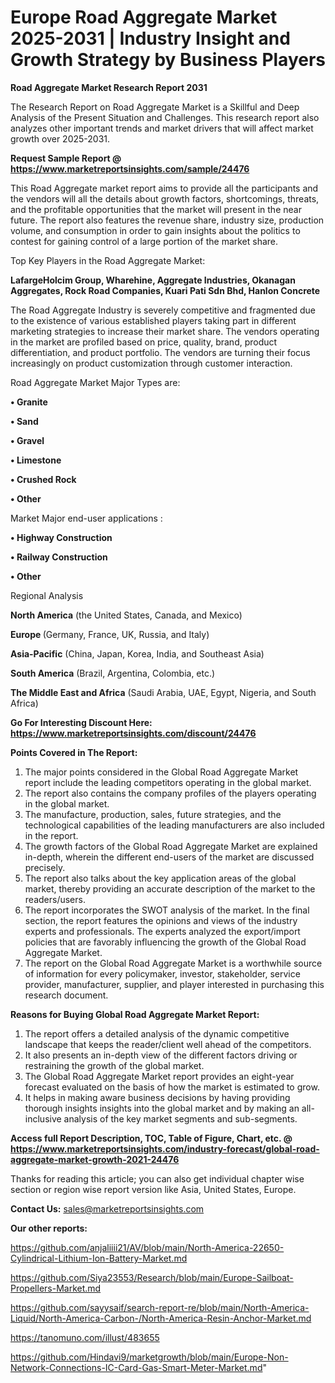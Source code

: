 # Europe Road Aggregate Market 2025-2031 | Industry Insight and Growth Strategy by Business Players

<strong>Road Aggregate Market Research Report 2031</strong>

The Research Report on Road Aggregate Market is a Skillful and Deep Analysis of the Present Situation and Challenges. This research report also analyzes other important trends and market drivers that will affect market growth over 2025-2031.

<strong>Request Sample Report @ <a href=https://www.marketreportsinsights.com/sample/24476>https://www.marketreportsinsights.com/sample/24476</a></strong>

This Road Aggregate market report aims to provide all the participants and the vendors will all the details about growth factors, shortcomings, threats, and the profitable opportunities that the market will present in the near future. The report also features the revenue share, industry size, production volume, and consumption in order to gain insights about the politics to contest for gaining control of a large portion of the market share.

Top Key Players in the Road Aggregate Market:

<strong>LafargeHolcim Group, Wharehine, Aggregate Industries, Okanagan Aggregates, Rock Road Companies, Kuari Pati Sdn Bhd, Hanlon Concrete</strong>

The Road Aggregate Industry is severely competitive and fragmented due to the existence of various established players taking part in different marketing strategies to increase their market share. The vendors operating in the market are profiled based on price, quality, brand, product differentiation, and product portfolio. The vendors are turning their focus increasingly on product customization through customer interaction.

Road Aggregate Market Major Types are:

<strong>• Granite

• Sand

• Gravel

• Limestone

• Crushed Rock

• Other</strong>

Market Major end-user applications :

<strong>• Highway Construction

• Railway Construction

• Other</strong>

Regional Analysis

</u><strong><b>North America</b></strong> (the United States, Canada, and Mexico)

<strong><b>Europe </b></strong>(Germany, France, UK, Russia, and Italy)

<strong><b>Asia-Pacific</b></strong> (China, Japan, Korea, India, and Southeast Asia)

<strong><b>South America</b></strong> (Brazil, Argentina, Colombia, etc.)

<strong><b>The Middle East and Africa</b></strong> (Saudi Arabia, UAE, Egypt, Nigeria, and South Africa)

<strong>Go For Interesting Discount Here: <a href=https://www.marketreportsinsights.com/discount/24476>https://www.marketreportsinsights.com/discount/24476</a></strong>

<strong>Points Covered in The Report:</strong>
<ol>
  <li>The major points considered in the Global Road Aggregate Market report include the leading competitors operating in the global market.</li>
  <li>The report also contains the company profiles of the players operating in the global market.</li>
  <li>The manufacture, production, sales, future strategies, and the technological capabilities of the leading manufacturers are also included in the report.</li>
  <li>The growth factors of the Global Road Aggregate Market are explained in-depth, wherein the different end-users of the market are discussed precisely.</li>
  <li>The report also talks about the key application areas of the global market, thereby providing an accurate description of the market to the readers/users.</li>
  <li>The report incorporates the SWOT analysis of the market. In the final section, the report features the opinions and views of the industry experts and professionals. The experts analyzed the export/import policies that are favorably influencing the growth of the Global Road Aggregate Market.</li>
  <li>The report on the Global Road Aggregate Market is a worthwhile source of information for every policymaker, investor, stakeholder, service provider, manufacturer, supplier, and player interested in purchasing this research document.</li>
</ol>
<strong>Reasons for Buying Global Road Aggregate Market Report:</strong>

<ol>
  <li>The report offers a detailed analysis of the dynamic competitive landscape that keeps the reader/client well ahead of the competitors.</li>
  <li>It also presents an in-depth view of the different factors driving or restraining the growth of the global market.</li>
  <li>The Global Road Aggregate Market report provides an eight-year forecast evaluated on the basis of how the market is estimated to grow.</li>
  <li>It helps in making aware business decisions by having providing thorough insights insights into the global market and by making an all-inclusive analysis of the key market segments and sub-segments.</li>
</ol>
<strong>Access full Report Description, TOC, Table of Figure, Chart, etc. @ <a href=https://www.marketreportsinsights.com/industry-forecast/global-road-aggregate-market-growth-2021-24476>https://www.marketreportsinsights.com/industry-forecast/global-road-aggregate-market-growth-2021-24476</a></strong>


Thanks for reading this article; you can also get individual chapter wise section or region wise report version like Asia, United States, Europe.

<strong>Contact Us:</strong>
sales@marketreportsinsights.com

<strong>Our other reports:</strong>

<a href=https://github.com/anjaliiii21/AV/blob/main/North-America-22650-Cylindrical-Lithium-Ion-Battery-Market.md>https://github.com/anjaliiii21/AV/blob/main/North-America-22650-Cylindrical-Lithium-Ion-Battery-Market.md</a>

<a href=https://github.com/Siya23553/Research/blob/main/Europe-Sailboat-Propellers-Market.md>https://github.com/Siya23553/Research/blob/main/Europe-Sailboat-Propellers-Market.md</a>

<a href=https://github.com/sayysaif/search-report-re/blob/main/North-America-Liquid/North-America-Carbon-/North-America-Resin-Anchor-Market.md>https://github.com/sayysaif/search-report-re/blob/main/North-America-Liquid/North-America-Carbon-/North-America-Resin-Anchor-Market.md</a>

<a href=https://tanomuno.com/illust/483655>https://tanomuno.com/illust/483655</a>

<a href=https://github.com/Hindavi9/marketgrowth/blob/main/Europe-Non-Network-Connections-IC-Card-Gas-Smart-Meter-Market.md>https://github.com/Hindavi9/marketgrowth/blob/main/Europe-Non-Network-Connections-IC-Card-Gas-Smart-Meter-Market.md</a>"
